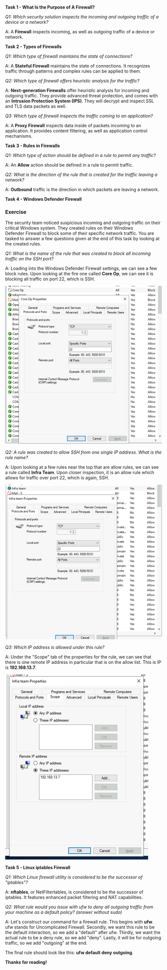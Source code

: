 **Task 1 - What Is the Purpose of A Firewall?**

*Q1: Which security solution inspects the incoming and outgoing traffic of a device or a network?*

A: A **Firewall** inspects incoming, as well as outgoing traffic of a device or network.

**Task 2 - Types of Firewalls**

*Q1: Which type of firewall maintains the state of connections?*

A: A **Stateful Firewall** maintains the state of connections. It recognizes traffic through patterns and complex rules can be applied to them.

*Q2: Which type of firewall offers heuristic analysis for the traffic?*

A: **Next-generation Firewalls** offer heuristic analysis for incoming and outgoing traffic. They provide advanced threat protection, and comes with an **Intrusion Protection System (IPS)**. They will decrypt and inspect SSL and TLS data packets as well.

*Q3: Which type of firewall inspects the traffic coming to an application?*

A: A **Proxy Firewall** inspects data inside of packets incoming to an application. It provides content filtering, as well as application control mechanisms.

**Task 3 - Rules in Firewalls**

*Q1: Which type of action should be defined in a rule to permit any traffic?*

A: An **Allow** action should be defined in a rule to permit traffic.

*Q2: What is the direction of the rule that is created for the traffic leaving a network?*

A: **Outbound** traffic is the direction in which packets are leaving a network.

**Task 4 - Windows Defender Firewall**

### Exercise

The security team noticed suspicious incoming and outgoing traffic on their critical Windows system. They created rules on their Windows Defender Firewall to block some of their specific network traffic. You are tasked to answer a few questions given at the end of this task by looking at the created rules.

*Q1: What is the name of the rule that was created to block all incoming traffic on the SSH port?*

A: Loading into the Windows Defender Firewall settings, we can see a few block rules. Upon looking at the fire one called **Core Op**, we can see it is blocking all traffic on port 22, which is SSH.

![alt text](Images/firewallfund-fig1.png)

*Q2: A rule was created to allow SSH from one single IP address. What is the rule name?*

A: Upon looking at a few rules near the top that are allow rules, we can see a rule called        **Infra Team**. Upon closer inspection, it is an allow rule which allows for traffic over port 22, which is again, SSH.

![alt text](Images/firewallfund-fig2.png)


*Q3: Which IP address is allowed under this rule?*

A: Under the "Scope" tab of the properties for the rule, we can see that there is one remote IP address in particular that is on the allow list. This is IP is **192.168.13.7**. 

![alt text](Images/firewallfund-fig3.png)

**Task 5 - Linux iptables Firewall**

*Q1: Which Linux firewall utility is considered to be the successor of "iptables"?*

A: **nftables**, or NetFiltertables, is considered to be the successor of iptables. It features enhanced packet filtering and NAT capabilities.

*Q2: What rule would you issue with ufw to deny all outgoing traffic from your machine as a default policy? (answer without sudo)*

A: Let's construct our command for a firewall rule. This begins with **ufw**. ufw stands for Uncomplicated Firewall. Secondly, we want this rule to be the default interaction, so we add a "default" after ufw. Thirdly, we want the actual rule to be a deny rule, so we add "deny". Lastly, it will be for outgoing traffic, so we add "outgoing" at the end. 

The final rule should look like this: **ufw default deny outgoing**.

**Thanks for reading!**
